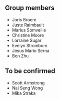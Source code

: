 
## Group members

* Joris Broere
* Juste Raimbault
* Marius Somveille
* Christine Moore
* Lorraine Sugar
* Evelyn Strombom
* Jesus Mario Serna
* Ben Zhu

## To be confirmed

* Scott Armstrong
* Nai Seng Wong
* Mika Straka



